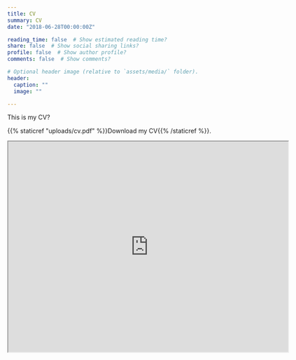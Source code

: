 ```yaml
---
title: CV
summary: CV
date: "2018-06-28T00:00:00Z"

reading_time: false  # Show estimated reading time?
share: false  # Show social sharing links?
profile: false  # Show author profile?
comments: false  # Show comments?

# Optional header image (relative to `assets/media/` folder).
header:
  caption: ""
  image: ""

---
```


This is my CV?

 {{% staticref "uploads/cv.pdf" %}}Download my CV{{% /staticref %}}.

<iframe src="https://drive.google.com/file/d/1fpwMl_ecHHBU1OLcHXSygEmuS61zlQiP/preview" width="640" height="480" allow="autoplay"></iframe>
